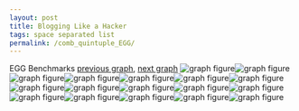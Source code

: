```yaml
---
layout: post
title: Blogging Like a Hacker
tags: space separated list
permalink: /comb_quintuple_EGG/
---
```


EGG Benchmarks
[previous graph](../comb_quintuple_CYPHERD/), [next graph](../comb_quintuple_F/)
![graph figure](./images/quintuple/EGG/EGG-AVL_box.png)![graph figure](./images/quintuple/EGG/EGG-A_box.png)![graph figure](./images/quintuple/EGG/EGG-CYPHERD_box.png)![graph figure](./images/quintuple/EGG/EGG-EGG_box.png)![graph figure](./images/quintuple/EGG/EGG-FACE_box.png)![graph figure](./images/quintuple/EGG/EGG-FLOYD_box.png)![graph figure](./images/quintuple/EGG/EGG-F_box.png)![graph figure](./images/quintuple/EGG/EGG-H_box.png)![graph figure](./images/quintuple/EGG/EGG-JSOND_box.png)![graph figure](./images/quintuple/EGG/EGG-K_box.png)![graph figure](./images/quintuple/EGG/EGG-O_box.png)![graph figure](./images/quintuple/EGG/EGG-PDFD_box.png)![graph figure](./images/quintuple/EGG/EGG-RB_box.png)![graph figure](./images/quintuple/EGG/EGG-ROD_box.png)![graph figure](./images/quintuple/EGG/EGG-SMATRIX_box.png)![graph figure](./images/quintuple/EGG/EGG-SORTD_box.png)![graph figure](./images/quintuple/EGG/EGG-ZB_box.png)